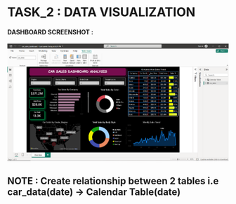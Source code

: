 # TASK_2 : DATA VISUALIZATION

#### DASHBOARD SCREENSHOT :<br>

<img src="https://github.com/vedu09/TASK_2/blob/main/images/Screenshot%202025-08-06%20203025.png" alt="Netflix Dashboard" width="800"/>

<br>

## NOTE : Create relationship between 2 tables i.e car_data(date) -> Calendar Table(date)
